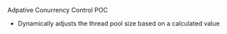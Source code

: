 Adpative Conurrency Control POC

-  Dynamically adjusts the thread pool size based on a calculated value 


